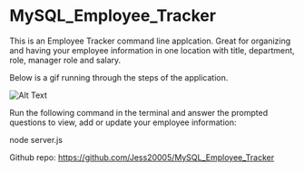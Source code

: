 # MySQL_Employee_Tracker

This is an Employee Tracker command line applcation. Great for organizing and having your employee information in one location with title, department, role, manager role and salary.

Below is a gif running through the steps of the application.

![Alt Text](https://media.giphy.com/media/gskYlgOjuITo8y2zak/giphy.gif)

Run the following command in the terminal and answer the prompted questions to view, add or update your employee information:

node server.js

Github repo: https://github.com/Jess20005/MySQL_Employee_Tracker
